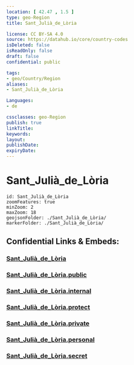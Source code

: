 ```yaml
---
location: [ 42.47 , 1.5 ] 
type: geo-Region
title: Sant_Julià_de_Lòria

license: CC BY-SA 4.0
source: https://datahub.io/core/country-codes
isDeleted: false
isReadOnly: false
draft: false
confidential: public

tags:
- geo/Country/Region
aliases:
- Sant_Julià_de_Lòria

Languages:
- de

cssclasses: geo-Region
publish: true
linkTitle: 
keywords: 
layout: 
publishDate: 
expiryDate: 
---
```


# Sant_Julià_de_Lòria

```leaflet
id: Sant_Julià_de_Lòria
zoomFeatures: true 
minZoom: 2 
maxZoom: 18
geojsonFolder: ./Sant_Julià_de_Lòria/
markerFolder: ./Sant_Julià_de_Lòria/
```


## Confidential Links & Embeds: 

### [Sant_Julià_de_Lòria](/_Standards/Earth/Continent/Europe/Europe~South/Andorra/Counties~Andorra/Sant_Julià_de_Lòria.md) 

### [Sant_Julià_de_Lòria.public](/_public/Earth/Continent/Europe/Europe~South/Andorra/Counties~Andorra/Sant_Julià_de_Lòria.public.md) 

### [Sant_Julià_de_Lòria.internal](/_internal/Earth/Continent/Europe/Europe~South/Andorra/Counties~Andorra/Sant_Julià_de_Lòria.internal.md) 

### [Sant_Julià_de_Lòria.protect](/_protect/Earth/Continent/Europe/Europe~South/Andorra/Counties~Andorra/Sant_Julià_de_Lòria.protect.md) 

### [Sant_Julià_de_Lòria.private](/_private/Earth/Continent/Europe/Europe~South/Andorra/Counties~Andorra/Sant_Julià_de_Lòria.private.md) 

### [Sant_Julià_de_Lòria.personal](/_personal/Earth/Continent/Europe/Europe~South/Andorra/Counties~Andorra/Sant_Julià_de_Lòria.personal.md) 

### [Sant_Julià_de_Lòria.secret](/_secret/Earth/Continent/Europe/Europe~South/Andorra/Counties~Andorra/Sant_Julià_de_Lòria.secret.md)

